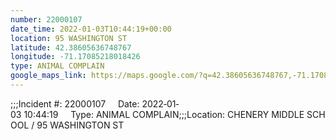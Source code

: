 ```yaml
---
number: 22000107
date_time: 2022-01-03T10:44:19+00:00
location: 95 WASHINGTON ST
latitude: 42.38605636748767
longitude: -71.17085218018426
type: ANIMAL COMPLAIN
google_maps_link: https://maps.google.com/?q=42.38605636748767,-71.17085218018426
---
```


;;;Incident #: 22000107     Date: 2022‐01‐03 10:44:19     Type: ANIMAL COMPLAIN;;;Location: CHENERY MIDDLE SCHOOL / 95 WASHINGTON ST
